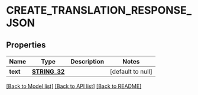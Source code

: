 # CREATE_TRANSLATION_RESPONSE_JSON

## Properties
Name | Type | Description | Notes
------------ | ------------- | ------------- | -------------
**text** | [**STRING_32**](STRING_32.md) |  | [default to null]

[[Back to Model list]](../README.md#documentation-for-models) [[Back to API list]](../README.md#documentation-for-api-endpoints) [[Back to README]](../README.md)


